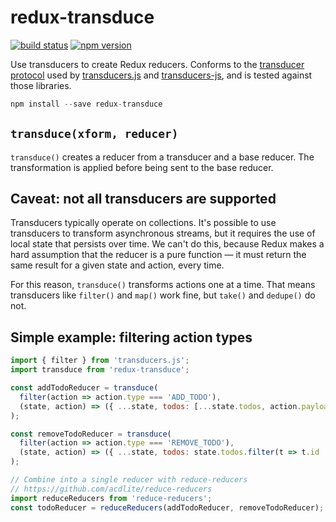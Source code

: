 redux-transduce
===============

[![build status](https://img.shields.io/travis/acdlite/redux-transduce/master.svg?style=flat-square)](https://travis-ci.org/acdlite/redux-transduce)
[![npm version](https://img.shields.io/npm/v/redux-transduce.svg?style=flat-square)](https://www.npmjs.com/package/redux-transduce)

Use transducers to create Redux reducers. Conforms to the [transducer protocol](https://github.com/cognitect-labs/transducers-js#the-transducer-protocol) used by [transducers.js](https://github.com/jlongster/transducers.js) and [transducers-js](https://github.com/cognitect-labs/transducers-js), and is tested against those libraries.

```js
npm install --save redux-transduce
```

## `transduce(xform, reducer)`

`transduce()` creates a reducer from a transducer and a base reducer. The transformation is applied before being sent to the base reducer.


## Caveat: not all transducers are supported

Transducers typically operate on collections. It's possible to use transducers to transform asynchronous streams, but it requires the use of local state that persists over time. We can't do this, because Redux makes a hard assumption that the reducer is a pure function — it must return the same result for a given state and action, every time.

For this reason, `transduce()` transforms actions one at a time. That means transducers like `filter()` and `map()` work fine, but `take()` and `dedupe()` do not.


## Simple example: filtering action types

```js
import { filter } from 'transducers.js';
import transduce from 'redux-transduce';

const addTodoReducer = transduce(
  filter(action => action.type === 'ADD_TODO'),
  (state, action) => ({ ...state, todos: [...state.todos, action.payload })
);

const removeTodoReducer = transduce(
  filter(action => action.type === 'REMOVE_TODO'),
  (state, action) => ({ ...state, todos: state.todos.filter(t => t.id !== action.payload.id) })
);

// Combine into a single reducer with reduce-reducers
// https://github.com/acdlite/reduce-reducers
import reduceReducers from 'reduce-reducers';
const todoReducer = reduceReducers(addTodoReducer, removeTodoReducer);
```
